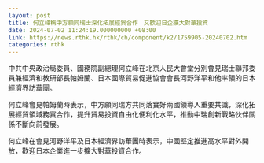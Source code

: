 ```yaml
---
layout: post
title: 何立峰稱中方願同瑞士深化拓展經貿合作　又歡迎日企擴大對華投資
date: 2024-07-02 11:24:19.000000000 +08:00
link: https://news.rthk.hk/rthk/ch/component/k2/1759905-20240702.htm
categories: rthk
---
```


中共中央政治局委員、國務院副總理何立峰在北京人民大會堂分別會見瑞士聯邦委員兼經濟和教研部長帕姆蘭、日本國際貿易促進協會會長河野洋平和他率領的日本經濟界訪華團。

何立峰會見帕姆蘭時表示，中方願同瑞方共同落實好兩國領導人重要共識，深化拓展經貿領域務實合作，提升貿易投資自由化便利化水平，推動中瑞創新戰略伙伴關係不斷向前發展。

何立峰在會見河野洋平及日本經濟界訪華團時表示，中國堅定推進高水平對外開放，歡迎日本企業進一步擴大對華投資合作。

